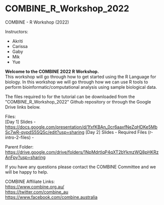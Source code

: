 # COMBINE_R_Workshop_2022
COMBINE - R Workshop (2022)

Instructors:
- Akriti
- Carissa
- Gaby
- Mik
- Yue

**Welcome to the COMBINE 2022 R Workshop.**  
This workshop will go through how to get started using the R Language for biology. 
In this workshop we will go through how we can use R tools to perform bioinformatic/computational analysis using sample biological data. 

The files required to for the tutorial can be downloaded from the "COMBINE_R_Workshop_2022" Github repository or through the Google Drive links below.

Files:  
[Day 1] Slides - https://docs.google.com/presentation/d/1fxfKBAn_0cr6aaxfNeZqHDKe5MbSc7wR-qypdS5SQSc/edit?usp=sharing
[Day 2] Slides - 
Required Files (r-intro-2-files) - 

Parent Folder:   
https://drive.google.com/drive/folders/1NpMdrtIqP4qXT2bYkmzWQ8pHKRzAnFpy?usp=sharing  

If you have any questions please contact the COMBINE Committee and we will be happy to help. 


COMBINE Affiliate Links:  
https://www.combine.org.au/  
https://twitter.com/combine_au  
https://www.facebook.com/combine.australia  









